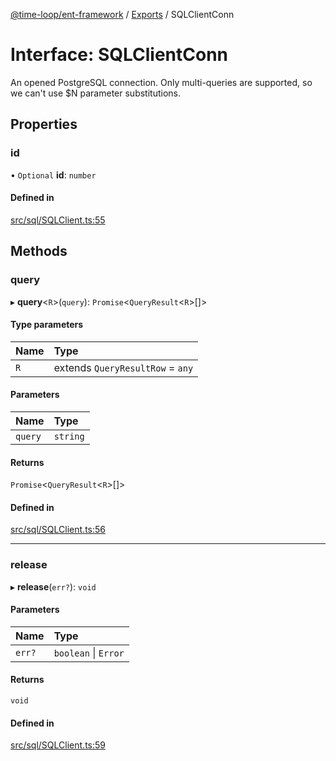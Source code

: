 [@time-loop/ent-framework](../README.md) / [Exports](../modules.md) / SQLClientConn

# Interface: SQLClientConn

An opened PostgreSQL connection. Only multi-queries are supported, so we
can't use $N parameter substitutions.

## Properties

### id

• `Optional` **id**: `number`

#### Defined in

[src/sql/SQLClient.ts:55](https://github.com/clickup/rest-client/blob/master/src/sql/SQLClient.ts#L55)

## Methods

### query

▸ **query**<`R`\>(`query`): `Promise`<`QueryResult`<`R`\>[]\>

#### Type parameters

| Name | Type |
| :------ | :------ |
| `R` | extends `QueryResultRow` = `any` |

#### Parameters

| Name | Type |
| :------ | :------ |
| `query` | `string` |

#### Returns

`Promise`<`QueryResult`<`R`\>[]\>

#### Defined in

[src/sql/SQLClient.ts:56](https://github.com/clickup/rest-client/blob/master/src/sql/SQLClient.ts#L56)

___

### release

▸ **release**(`err?`): `void`

#### Parameters

| Name | Type |
| :------ | :------ |
| `err?` | `boolean` \| `Error` |

#### Returns

`void`

#### Defined in

[src/sql/SQLClient.ts:59](https://github.com/clickup/rest-client/blob/master/src/sql/SQLClient.ts#L59)
